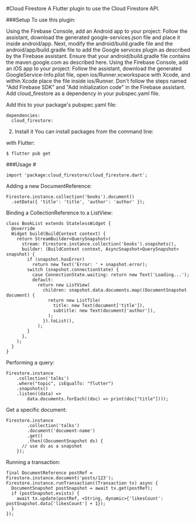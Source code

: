 #Cloud Firestore
A Flutter plugin to use the Cloud Firestore API.

###Setup
To use this plugin:

Using the Firebase Console, add an Android app to your project: Follow the assistant, download the generated google-services.json file and place it inside android/app. Next, modify the android/build.gradle file and the android/app/build.gradle file to add the Google services plugin as described by the Firebase assistant. Ensure that your android/build.gradle file contains the maven.google.com as described here.
Using the Firebase Console, add an iOS app to your project: Follow the assistant, download the generated GoogleService-Info.plist file, open ios/Runner.xcworkspace with Xcode, and within Xcode place the file inside ios/Runner. Don't follow the steps named "Add Firebase SDK" and "Add initialization code" in the Firebase assistant.
Add cloud_firestore as a dependency in your pubspec.yaml file.

Add this to your package's pubspec.yaml file:

````
dependencies:
  cloud_firestore:
````
2. Install it
You can install packages from the command line:

with Flutter:

````
$ flutter pub get
````

###Usage #
````
import 'package:cloud_firestore/cloud_firestore.dart';
````
Adding a new DocumentReference:
````
Firestore.instance.collection('books').document()
  .setData({ 'title': 'title', 'author': 'author' });
````
Binding a CollectionReference to a ListView:
````
class BookList extends StatelessWidget {
  @override
  Widget build(BuildContext context) {
    return StreamBuilder<QuerySnapshot>(
      stream: Firestore.instance.collection('books').snapshots(),
      builder: (BuildContext context, AsyncSnapshot<QuerySnapshot> snapshot) {
        if (snapshot.hasError)
          return new Text('Error: ' + snapshot.error);
        switch (snapshot.connectionState) {
          case ConnectionState.waiting: return new Text('Loading...');
          default:
            return new ListView(
              children: snapshot.data.documents.map((DocumentSnapshot document) {
                return new ListTile(
                  title: new Text(document['title']),
                  subtitle: new Text(document['author']),
                );
              }).toList(),
            );
        }
      },
    );
  }
}
````
Performing a query:

````
Firestore.instance
    .collection('talks')
    .where("topic", isEqualTo: "flutter")
    .snapshots()
    .listen((data) =>
        data.documents.forEach((doc) => print(doc["title"])));
````
Get a specific document:

````
Firestore.instance
        .collection('talks')
        .document('document-name')
        .get()
        .then((DocumentSnapshot ds) {
      // use ds as a snapshot
    });
````
Running a transaction:

````
final DocumentReference postRef = Firestore.instance.document('posts/123');
Firestore.instance.runTransaction((Transaction tx) async {
  DocumentSnapshot postSnapshot = await tx.get(postRef);
  if (postSnapshot.exists) {
    await tx.update(postRef, <String, dynamic>{'likesCount': postSnapshot.data['likesCount'] + 1});
  }
});
````